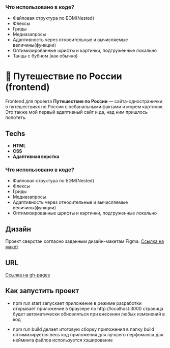 
### Что использовано в коде?
* Файловая структура по БЭМ(Nested)
* Флексы
* Гриды
* Медиазапросы
* Адаптивность через относительные и вычисляемые величины(функции)
* Оптимизированные шрифты и картинки, подгруженные локально
* Танцы с бубном (как обычно)





# :busstop: Путешествие по России (frontend)

Frontend для проекта **Путешествие по России** — cайта-одностранички о путешествиях по России с небанальными фактами и морем картинок. 
Это также мой первый адаптивный сайт и да, над ним пришлось попотеть. 


## Techs

- **HTML**
- **CSS**
- **Адаптивная верстка**


### Что использовано в коде?
* Файловая структура по БЭМ(Nested)
* Флексы
* Гриды
* Медиазапросы
* Адаптивность через относительные и вычисляемые величины(функции)
* Оптимизированные шрифты и картинки, подгруженные локально


## Дизайн

Проект сверстан согласно заданным дизайн-макетам Figma.
[Ссылка на макет](https://www.figma.com/file/5S2WSbEFL6awjVWJ0NWL8Q/Sprint-3_-Russia-_-desktop-%2B-mobile?type=design)

## URL

[Ссылка на gh-pages](https://dzhaneta.github.io/russian-travel/)


## Как запустить проект

* npm run start
запускает приложение в режиме разработки
открывает приложение в браузере по http://localhost:3000
страница будет автоматически обновляться при внесении любых изменений в код

* npm run build
делает итоговую сборку приложения в папку build
оптимизируется весь код приложения для лучшего перфоманса
для нейминга файлов используется хэширование
